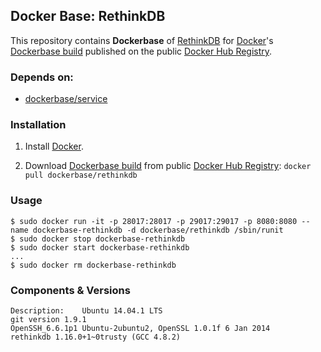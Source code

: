 ## Docker Base: RethinkDB


This repository contains **Dockerbase** of [RethinkDB](http://rethinkdb.com/) for [Docker](https://www.docker.com/)'s [Dockerbase build](https://registry.hub.docker.com/u/dockerbase/rethinkdb/) published on the public [Docker Hub Registry](https://registry.hub.docker.com/).


### Depends on:

* [dockerbase/service](https://registry.hub.docker.com/u/library/service/)


### Installation

1. Install [Docker](https://docs.docker.com/installation/).

2. Download [Dockerbase build](https://registry.hub.docker.com/u/dockerbase/rethinkdb/) from public [Docker Hub Registry](https://registry.hub.docker.com/): `docker pull dockerbase/rethinkdb`


### Usage

    $ sudo docker run -it -p 28017:28017 -p 29017:29017 -p 8080:8080 --name dockerbase-rethinkdb -d dockerbase/rethinkdb /sbin/runit
    $ sudo docker stop dockerbase-rethinkdb
    $ sudo docker start dockerbase-rethinkdb
    ...
    $ sudo docker rm dockerbase-rethinkdb

### Components & Versions

    Description:	Ubuntu 14.04.1 LTS
    git version 1.9.1
    OpenSSH_6.6.1p1 Ubuntu-2ubuntu2, OpenSSL 1.0.1f 6 Jan 2014
    rethinkdb 1.16.0+1~0trusty (GCC 4.8.2)
